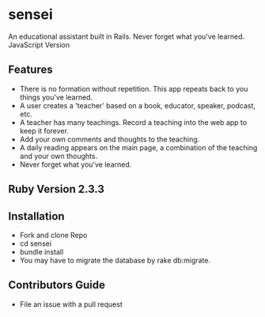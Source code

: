 # sensei
An educational assistant built in Rails. Never forget what you've learned.
JavaScript Version

## Features
* There is no formation without repetition. This app repeats back to you things you've learned.
* A user creates a 'teacher' based on a book, educator, speaker, podcast, etc.
* A teacher has many teachings. Record a teaching into the web app to keep it forever.
* Add your own comments and thoughts to the teaching.
* A daily reading appears on the main page, a combination of the teaching and your own thoughts.
* Never forget what you've learned.

## Ruby Version 2.3.3

## Installation
* Fork and clone Repo
* cd sensei
* bundle install
* You may have to migrate the database by rake db:migrate.

## Contributors Guide
* File an issue with a pull request
